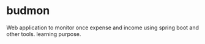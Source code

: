 # budmon
Web application to monitor once expense and income using spring boot and other tools.  learning purpose.
